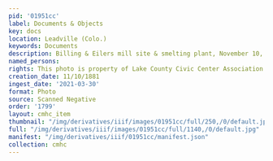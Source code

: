 ```yaml
---
pid: '01951cc'
label: Documents & Objects
key: docs
location: Leadville (Colo.)
keywords: Documents
description: Billing & Eilers mill site & smelting plant, November 10, 1881
named_persons: 
rights: This photo is property of Lake County Civic Center Association.
creation_date: 11/10/1881
ingest_date: '2021-03-30'
format: Photo
source: Scanned Negative
order: '1799'
layout: cmhc_item
thumbnail: "/img/derivatives/iiif/images/01951cc/full/250,/0/default.jpg"
full: "/img/derivatives/iiif/images/01951cc/full/1140,/0/default.jpg"
manifest: "/img/derivatives/iiif/01951cc/manifest.json"
collection: cmhc
---
```


